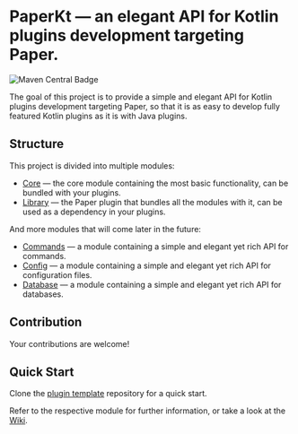 # PaperKt — an elegant API for Kotlin plugins development targeting Paper.

![Maven Central Badge](https://img.shields.io/maven-central/v/dev.eyrond.paperkt/core)

The goal of this project is to provide a simple and elegant API for Kotlin plugins development targeting Paper, so that
it is as easy to develop fully featured Kotlin plugins as it is with Java plugins.

## Structure

This project is divided into multiple modules:

- [Core](core) — the core module containing the most basic functionality, can be bundled with your plugins.
- [Library](library) — the Paper plugin that bundles all the modules with it, can be used as a dependency in your
  plugins.

And more modules that will come later in the future:

- [Commands](commands) — a module containing a simple and elegant yet rich API for commands.
- [Config](config) — a module containing a simple and elegant yet rich API for configuration files.
- [Database](database) — a module containing a simple and elegant yet rich API for databases.

## Contribution

Your contributions are welcome!

## Quick Start

Clone the [plugin template](https://github.com/eyrond/paperkt-template) repository for a quick start.

Refer to the respective module for further information, or take a look at
the [Wiki](https://github.com/eyrond/paperkt/wiki).
